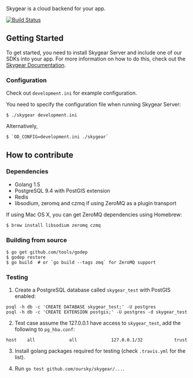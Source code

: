 Skygear is a cloud backend for your app.

[![Build Status](https://magnum.travis-ci.com/oursky/skygear.svg?token=TS65G314JpxpG31zryWn)](https://magnum.travis-ci.com/oursky/skygear)

## Getting Started

To get started, you need to install Skygear Server and include one of
our SDKs into your app. For more information on how to do this, check
out the [Skygear Documentation](http://docs.pandadb.com/tutorial).

### Configuration
 
Check out `development.ini` for example configuration.

You need to specify the configuration file when running Skygear Server:

```shell
$ ./skygear development.ini
```

Alternatively,
```shell
$ `OD_CONFIG=development.ini ./skygear`
```

## How to contribute

### Dependencies

* Golang 1.5
* PostgreSQL 9.4 with PostGIS extension
* Redis
* libsodium, zeromq and czmq if using ZeroMQ as a plugin transport

If using Mac OS X, you can get ZeroMQ dependencies using Homebrew:

```shell
$ brew install libsodium zeromq czmq
```

### Building from source

```shell
$ go get github.com/tools/godep
$ godep restore
$ go build  # or `go build --tags zmq` for ZeroMQ support
```

### Testing

1. Create a PostgreSQL database called `skygear_test` with PostGIS enabled:

```shell
psql -h db -c 'CREATE DATABASE skygear_test;' -U postgres
psql -h db -c 'CREATE EXTENSION postgis;' -U postgres -d skygear_test
```

2. Test case assume the 127.0.0.1 have access to `skygear_test`, add the
following to `pg_hba.conf`:

```
host    all             all             127.0.0.1/32            trust
```

3. Install golang packages required for testing (check `.travis.yml` for the
   list).

4. Run `go test github.com/oursky/skygear/...`.
